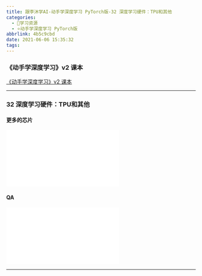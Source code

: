 ```yaml
---
title: 跟李沐学AI-动手学深度学习 PyTorch版-32 深度学习硬件：TPU和其他
categories:
  - 🌙学习资源
  - ⭐动手学深度学习 PyTorch版
abbrlink: 4b5c9cbd
date: 2021-06-06 15:35:32
tags:
---
```


### 《动手学深度学习》v2 课本

[《动手学深度学习》v2 课本](http://zh.d2l.ai/)

***

### 32 深度学习硬件：TPU和其他

#### 更多的芯片

<iframe src="//player.bilibili.com/player.html?aid=418495005&bvid=BV1VV41147PC&cid=349737728&page=1" scrolling="no" border="0" frameborder="no" framespacing="0" allowfullscreen="true"> </iframe>

<!--more-->

#### QA

<iframe src="//player.bilibili.com/player.html?aid=418495005&bvid=BV1VV41147PC&cid=349742249&page=2" scrolling="no" border="0" frameborder="no" framespacing="0" allowfullscreen="true"> </iframe>

***
